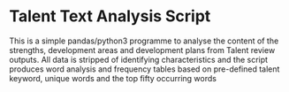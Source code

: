 # Talent Text Analysis Script

This is a simple pandas/python3 programme to analyse the content of the strengths, development areas and development plans from Talent review outputs.
All data is stripped of identifying characteristics and the script produces word analysis and frequency tables based on pre-defined talent keyword, unique words and the top fifty occurring words
